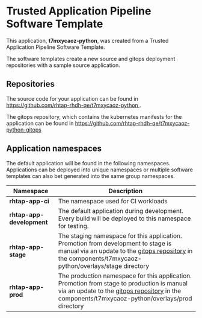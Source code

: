 # Trusted Application Pipeline Software Template

This application, **t7mxycaoz-python**, was created from a Trusted Application Pipeline Software Template.

The software templates create a new source and gitops deployment repositories with a sample source application. 

## Repositories

The source code for your application can be found in [https://github.com/rhtap-rhdh-qe/t7mxycaoz-python ](https://github.com/rhtap-rhdh-qe/t7mxycaoz-python ).
 
The gitops repository, which contains the kubernetes manifests for the application can be found in 
[https://github.com/rhtap-rhdh-qe/t7mxycaoz-python-gitops ](https://github.com/rhtap-rhdh-qe/t7mxycaoz-python-gitops ) 

## Application namespaces 

The default application will be found in the following namespaces. Applications can be deployed into unique namespaces or multiple software templates can also bet generated into the same group namespaces.  

|  Namespace   |  Description   |  
| -------- | -------- |
| **rhtap-app-ci** | The namespace used for CI workloads |
| **rhtap-app-development** | The default application during development. Every build will be deployed to this namespace for testing. |
| **rhtap-app-stage** | The staging namespace for this application. Promotion from development to stage is manual via an update to the [gitops repository](https://github.com/rhtap-rhdh-qe/t7mxycaoz-python-gitops ) in the components/t7mxycaoz-python/overlays/stage directory |
| **rhtap-app-prod** | The production namespace for this application. Promotion from stage to production is manual via an update to the [gitops repository](https://github.com/rhtap-rhdh-qe/t7mxycaoz-python-gitops ) in the components/t7mxycaoz-python/overlays/prod directory |